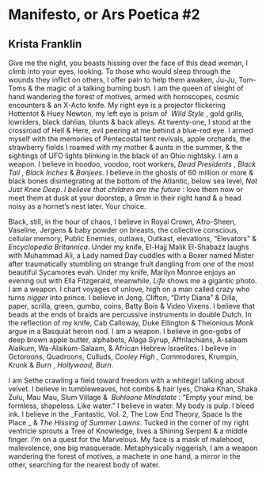 # Manifesto, or Ars Poetica #2
## Krista Franklin
Give me the night, you beasts hissing over the face of this dead
woman, I climb into your eyes, looking. To those who would sleep
through the wounds they inflict on others, I offer pain to help them
awaken, Ju-Ju, Tom-Toms & the magic of a talking burning bush.
I am the queen of sleight of hand wandering the forest of motives,
armed with horoscopes, cosmic encounters & an X-Acto knife. My
right eye is a projector flickering Hottentot & Huey Newton, my
left eye is prism of  _Wild Style_ , gold grills, lowriders, black dahlias,
blunts & back alleys. At twenty-one, I stood at the crossroad of Hell
& Here, evil peering at me behind a blue-red eye. I armed myself
with the memories of Pentecostal tent revivals, apple orchards, the
strawberry fields I roamed with my mother & aunts in the summer,
& the sightings of UFO lights blinking in the black of an Ohio
nightsky. I am a weapon. I believe in hoodoo, voodoo, root workers,
 _Dead Presidents_ , _Black Tail_ , _Black Inches_ & _Banjees_. I believe in
the
ghosts of 60 million or more  & black bones disintegrating at the
bottom of the Atlantic, below sea level, _Not Just Knee Deep_. _I believe
that children are the future_ : love them now or meet them at dusk
at your doorstep, a 9mm in their right hand & a head noisy as a
hornet’s nest later. Your choice.

Black, still, in the hour of chaos, I believe in Royal Crown, Afro-Sheen,
Vaseline, Jergens & baby powder on breasts, the collective conscious,
cellular memory, Public Enemies, outlaws, Outkast, elevations,
“Elevators” & _Encyclopedia Britannica_. Under my knife, El-Hajj Malik
El-Shabazz laughs with Muhammad Ali, a Lady named Day cuddles
with a Boxer named Mister after traumatically stumbling on strange
fruit dangling from one of the most beautiful Sycamores evah. Under
my knife, Marilyn Monroe enjoys an evening out with Ella Fitzgerald,
meanwhile, _Life_ shows me a gigantic photo. I am a weapon. I chart
voyages of unlove, high on a man called crazy who turns _nigger_ into
prince. I believe in Jong, Clifton, “Dirty Diana”  & Dilla, paper, scrilla,
green, gumbo, coins, Batty Bois & Video Vixens. I believe that beads
at the ends of braids are percussive instruments in double Dutch.
In the reflection of my knife, Cab Calloway, Duke Ellington &
Thelonious Monk argue in a Basquiat heroin nod. I am a weapon.
I believe in goo-gobs of deep brown apple butter, alphabets, Alaga
Syrup, Affrilachians, A-salaam Alaikum, Wa-Alaikum-Salaam,
& African Hebrew Israelites. I believe in Octoroons, Quadroons,
Culluds, _Cooley High_ , Commodores, Krumpin, Krunk & _Burn_ ,
 _Hollywood, Burn_.

I am Sethe crawling a field toward freedom with a whitegirl talking
about velvet. I believe in tumbleweaves, hot combs  & hair lyes, Chaka
Khan, Shaka Zulu, Mau Mau, Slum Village &  _Buhloone Mindstate_ :
“Empty your mind, be formless, shapeless. Like water.” I believe
in water. My body is pulp. I bleed ink. I believe in the _Fantastic, Vol.
2, The Low End Theory, Space Is the Place _ & _The Hissing of Summer
Lawns_. Tucked in the corner of my right ventricle sprouts a Tree of
Knowledge, lives a Shining Serpent  & a middle finger. I’m on a quest
for the Marvelous. My face is a mask of malehood, malevolence, one
big masquerade. Metaphysically niggerish, I am a weapon wandering
the forest of motives, a machete in one hand, a mirror in the other,
searching for the nearest body of water.